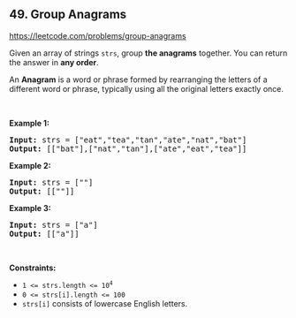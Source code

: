 ## 49. Group Anagrams

<https://leetcode.com/problems/group-anagrams>

<div class="px-5 pt-4"><div class="_1l1MA" data-track-load="qd_description_content"><p>Given an array of strings <code>strs</code>, group <strong>the anagrams</strong> together. You can return the answer in <strong>any order</strong>.</p>

<p>An <strong>Anagram</strong> is a word or phrase formed by rearranging the letters of a different word or phrase, typically using all the original letters exactly once.</p>

<p>&nbsp;</p>
<p><strong class="example">Example 1:</strong></p>
<pre><strong>Input:</strong> strs = ["eat","tea","tan","ate","nat","bat"]
<strong>Output:</strong> [["bat"],["nat","tan"],["ate","eat","tea"]]
</pre><p><strong class="example">Example 2:</strong></p>
<pre><strong>Input:</strong> strs = [""]
<strong>Output:</strong> [[""]]
</pre><p><strong class="example">Example 3:</strong></p>
<pre><strong>Input:</strong> strs = ["a"]
<strong>Output:</strong> [["a"]]
</pre>
<p>&nbsp;</p>
<p><strong>Constraints:</strong></p>

<ul>
 <li><code>1 &lt;= strs.length &lt;= 10<sup>4</sup></code></li>
 <li><code>0 &lt;= strs[i].length &lt;= 100</code></li>
 <li><code>strs[i]</code> consists of lowercase English letters.</li>
</ul>
</div></div>
